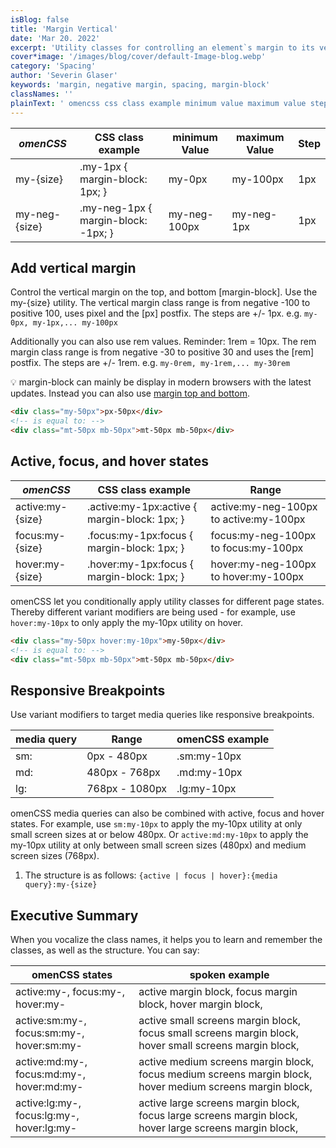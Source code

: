 ```yaml
---
isBlog: false
title: 'Margin Vertical'
date: 'Mar 20. 2022'
excerpt: 'Utility classes for controlling an element`s margin to its vertical sides.'
cover*image: '/images/blog/cover/default-Image-blog.webp'
category: 'Spacing'
author: 'Severin Glaser'
keywords: 'margin, negative margin, spacing, margin-block'
classNames: ''
plainText: ' omencss css class example minimum value maximum value step - - - - my- size my-1px margin-block: 1px; my-0px my-100px 1px my-neg- size my-neg-1px margin-block: -1px; my-neg-100px my-neg-1px 1px add vertical margin control the vertical margin on the top and bottom margin-block use the my- size utility the vertical margin class range is from negative -100 to positive 100 uses pixel and the px postfix the steps are + - 1px e g my-0px my-1px my-100px additionally you can also use rem values reminder: 1rem = 10px the rem margin class range is from negative -30 to positive 30 and uses the rem postfix the steps are + - 1rem e g my-0rem my-1rem my-30rem 💡 margin-block can mainly be display in modern browsers with the latest updates instead you can also use margin top and bottom docs spacing-margin-side html div class=my-50px px-50px div ! is equal to: div class=mt-50px mb-50px mt-50px mb-50px div active focus and hover states omencss css class example range - active:my- size active :my-1px:active margin-block: 1px; active:my-neg-100px to active:my-100px focus:my- size focus :my-1px:focus margin-block: 1px; focus:my-neg-100px to focus:my-100px hover:my- size hover :my-1px:focus margin-block: 1px; hover:my-neg-100px to hover:my-100px omencss let you conditionally apply utility classes for different page states thereby different variant modifiers are being used - for example use hover:my-10px to only apply the my-10px utility on hover html div class=my-50px hover:my-10px my-50px div ! is equal to: div class=mt-50px mb-50px mt-50px mb-50px div responsive breakpoints use variant modifiers to target media queries like responsive breakpoints media query range omencss example - - sm: 0px - 480px sm:my-10px md: 480px - 768px md:my-10px lg: 768px - 1080px lg:my-10px omencss media queries can also be combined with active focus and hover states for example use sm:my-10px to apply the my-10px utility at only small screen sizes at or below 480px or active:md:my-10px to apply the my-10px utility at only between small screen sizes 480px and medium screen sizes 768px 1 the structure is as follows: active focus hover : media query :my- size executive summary when you vocalize the class names it helps you to learn and remember the classes as well as the structure you can say: omencss states spoken example - - active:my- focus:my- hover:my- active margin block focus margin block hover margin block active:sm:my- focus:sm:my- hover:sm:my- active small screens margin block focus small screens margin block hover small screens margin block active:md:my- focus:md:my- hover:md:my- active medium screens margin block focus medium screens margin block hover medium screens margin block active:lg:my- focus:lg:my- hover:lg:my- active large screens margin block focus large screens margin block hover large screens margin block '
---
```


| _omenCSS_     | CSS class example                   | minimum Value | maximum Value | Step |
| ------------- | ----------------------------------- | ------------- | ------------- | ---- |
| my-{size}     | .my-1px { margin-block: 1px; }      | my-0px        | my-100px      | 1px  |
| my-neg-{size} | .my-neg-1px { margin-block: -1px; } | my-neg-100px  | my-neg-1px    | 1px  |

## Add vertical margin

Control the vertical margin on the top, and bottom [margin-block]. Use the my-{size} utility. The vertical margin class range is from negative -100 to positive 100, uses pixel and the [px] postfix. The steps are +/- 1px. e.g. `my-0px, my-1px,... my-100px`

Additionally you can also use rem values. Reminder: 1rem = 10px. The rem margin class range is from negative -30 to positive 30 and uses the [rem] postfix. The steps are +/- 1rem. e.g. `my-0rem, my-1rem,... my-30rem`

💡 margin-block can mainly be display in modern browsers with the latest updates. Instead you can also use [margin top and bottom](/docs/spacing-margin-side).

```html
<div class="my-50px">px-50px</div>
<!-- is equal to: -->
<div class="mt-50px mb-50px">mt-50px mb-50px</div>
```

## Active, focus, and hover states

| _omenCSS_        | CSS class example                             | Range                                  |
| ---------------- | --------------------------------------------- | -------------------------------------- |
| active:my-{size} | .active\:my-1px:active { margin-block: 1px; } | active:my-neg-100px to active:my-100px |
| focus:my-{size}  | .focus\:my-1px:focus { margin-block: 1px; }   | focus:my-neg-100px to focus:my-100px   |
| hover:my-{size}  | .hover\:my-1px:focus { margin-block: 1px; }   | hover:my-neg-100px to hover:my-100px   |

omenCSS let you conditionally apply utility classes for different page states. Thereby different variant modifiers are being used - for example, use `hover:my-10px` to only apply the my-10px utility on hover.

```html
<div class="my-50px hover:my-10px">my-50px</div>
<!-- is equal to: -->
<div class="mt-50px mb-50px">mt-50px mb-50px</div>
```

## Responsive Breakpoints

Use variant modifiers to target media queries like responsive breakpoints.

| media query | Range          | omenCSS example |
| ----------- | -------------- | --------------- |
| sm:         | 0px - 480px    | .sm:my-10px     |
| md:         | 480px - 768px  | .md:my-10px     |
| lg:         | 768px - 1080px | .lg:my-10px     |

omenCSS media queries can also be combined with active, focus and hover states. For example, use `sm:my-10px` to apply the my-10px utility at only small screen sizes at or below 480px. Or `active:md:my-10px` to apply the my-10px utility at only between small screen sizes (480px) and medium screen sizes (768px).

1. The structure is as follows: `{active | focus | hover}:{media query}:my-{size}`

## Executive Summary

When you vocalize the class names, it helps you to learn and remember the classes, as well as the structure. You can say:

| omenCSS states                            | spoken example                                                                                            |
| ----------------------------------------- | --------------------------------------------------------------------------------------------------------- |
| active:my-, focus:my-, hover:my-          | active margin block, focus margin block, hover margin block,                                              |
| active:sm:my-, focus:sm:my-, hover:sm:my- | active small screens margin block, focus small screens margin block, hover small screens margin block,    |
| active:md:my-, focus:md:my-, hover:md:my- | active medium screens margin block, focus medium screens margin block, hover medium screens margin block, |
| active:lg:my-, focus:lg:my-, hover:lg:my- | active large screens margin block, focus large screens margin block, hover large screens margin block,    |
